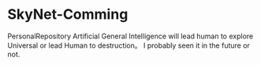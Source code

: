 # SkyNet-Comming
PersonalRepository
Artificial General Intelligence will lead human to explore Universal or lead Human to destruction。
I probably seen it in the future or not.
